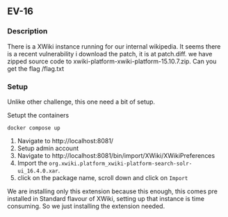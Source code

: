 ## EV-16

### Description

There is a XWiki instance running for our internal wikipedia. It seems there is a recent vulnerability i download the patch, it is at patch.diff. we have zipped source code to xwiki-platform-xwiki-platform-15.10.7.zip. Can you get the flag /flag.txt

### Setup

Unlike other challenge, this one need a bit of setup. 

Setupt the containers
```
docker compose up 
```

1. Navigate to http://localhost:8081/
2. Setup admin account
3. Navigate to http://localhost:8081/bin/import/XWiki/XWikiPreferences
4. Import the `org.xwiki.platform_xwiki-platform-search-solr-ui_16.4.0.xar`.
5. click on the package name, scroll down and click on `Import`

We are installing only this extension because this enough, this comes pre installed in Standard flavour of XWiki, setting up that instance is time consuming. So we just installing the extension needed.



